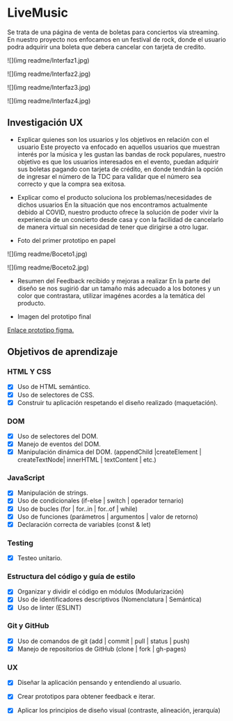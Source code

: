 # LiveMusic

Se trata de una página de venta de boletas para conciertos via streaming. En nuestro proyecto nos enfocamos en un festival de rock,
donde el usuario podra adquirir una boleta que debera cancelar con tarjeta de credito.

![](img readme/Interfaz1.jpg)

![](img readme/Interfaz2.jpg)

![](img readme/Interfaz3.jpg)

![](img readme/Interfaz4.jpg)

## Investigación UX

* Explicar quienes son los usuarios y los objetivos en relación con el usuario
Este proyecto va enfocado en aquellos usuarios que muestran interés por la música y les gustan las bandas de rock populares, 
nuestro objetivo es que los usuarios interesados en el evento, puedan adquirir sus boletas pagando con tarjeta de crédito, 
en donde tendrán la opción de ingresar el número de la TDC para validar que el número sea correcto y que la compra sea exitosa.

* Explicar como el producto soluciona los problemas/necesidades de dichos usuarios
En la situación que nos encontramos actualmente debido al COVID, nuestro producto ofrece la solución de poder vivir la 
experiencia de un concierto desde casa y con la facilidad de cancelarlo de manera virtual sin necesidad de tener que dirigirse a otro lugar.

* Foto del primer prototipo en papel

![](img readme/Boceto1.jpg)

![](img readme/Boceto2.jpg)

* Resumen del Feedback recibido y mejoras a realizar
En la parte del diseño se nos sugirió dar un tamaño más adecuado a los botones y un color que contrastara,
utilizar imagénes acordes a la temática del producto.

* Imagen del prototipo final

[Enlace prototipo figma.](https://www.figma.com/file/PCeeCiaJltDHyTm2U9tkYZ/Tarjeta-de-cr%C3%A9dito-valida-Live-Music)


## Objetivos de aprendizaje

### HTML Y CSS

* [x] Uso de HTML semántico.
* [x] Uso de selectores de CSS.
* [x] Construir tu aplicación respetando el diseño realizado (maquetación).

### DOM

* [x] Uso de selectores del DOM.
* [x] Manejo de eventos del DOM.
* [x] Manipulación dinámica del DOM. (appendChild |createElement | createTextNode| innerHTML | textContent | etc.)

### JavaScript

* [x] Manipulación de strings.
* [x] Uso de condicionales (if-else | switch | operador ternario)
* [x] Uso de bucles (for | for..in | for..of | while)
* [x] Uso de funciones (parámetros | argumentos | valor de retorno)
* [x] Declaración correcta de variables (const & let)

### Testing

* [x] Testeo unitario.

### Estructura del código y guía de estilo

* [x] Organizar y dividir el código en módulos (Modularización)
* [x] Uso de identificadores descriptivos (Nomenclatura | Semántica)
* [x] Uso de linter (ESLINT)

### Git y GitHub

* [x] Uso de comandos de git (add | commit | pull | status | push)
* [x] Manejo de repositorios de GitHub (clone | fork | gh-pages)

### UX

* [x] Diseñar la aplicación pensando y entendiendo al usuario.
* [x] Crear prototipos para obtener feedback e iterar.
* [x] Aplicar los principios de diseño visual (contraste, alineación, jerarquía)





